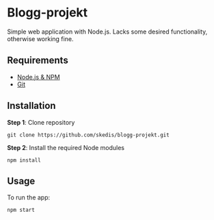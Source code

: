 # Blogg-projekt

Simple web application with Node.js.
Lacks some desired functionality, otherwise working fine.

## Requirements

* [Node.js & NPM](https://nodejs.org/en/)
* [Git](https://git-scm.com/)

## Installation
**Step 1**: Clone repository
```
git clone https://github.com/skedis/blogg-projekt.git
```

**Step 2**: Install the required Node modules
```
npm install
```

## Usage
To run the app:
```
npm start
```

